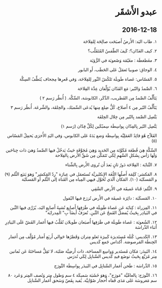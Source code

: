 <style>html { direction:rtl; }</style>

# عبدو الأَشقَر

## 2016-12-18

١. طاب اليَد: الأَرضُ أَصبَحَت صالِحَة لِلفِلاحَة

٢. كيف العَدّان؟: كَيفَ الطّقسُ المُتَقَلِّب؟

٣. مغَطغطَة : مغَيّمَة وَصُعوبَة في الرُّؤيَة

٤. الوجاق: صوبيا تَعمَلُ عَلى الحَطَب، أَو البابور

٥. المَسّاس: عَصاة طَويلَة تَلكُشُ الثّور لِلفِلاحَة، وَفي قَعرِها مِجحاف يُنَظِّفُ السِكَّة

٦. الصِّمدُ وَالنّير: مَع الفَدّان يُؤَلِّفان عِدَّة الفِلاحَة

يَتَأَلَّفُ الصِّمدُ مِن القَطريب، الدَّكَر، الكابوسَة، السِّكَّة. ( أُنظُر رَسم ٢ )

يَتَأَلَّفُ النّير مِن ٤ أَضلاع، كُلُّ ضِلع مِنها يُدعَى السِّمبَك، والحِلقَة، والشِّرعَة. أُنظُر رَسم ٣

يَتَّصِل الصِّمد بِالنّير مِن خِلال الحِلقَة

يَتَّصِل النّير بِالفِدّان بِواسِطَة سِمبُكَين لِكُلِّ فِدّان (رَسم ١)

الفَلاّح هُوَ قائِدُ العَمَلِيَّة بِواسِطَة وَضع يَدَهُ عَلى الكابوس، وَفي اليَدِ الأُخرَى يَحمِلُ المَسّاس (٥)

السِّكَّة هِيَ قُطعَة مُكَوَّنَة مِن الحَديد وَهِيَ مُجَوَّفَة حَيثُ يَدخُلُ فيها الصِّمدُ وَهيَ ذات جِناحَين وَلَها رَأس بِشَكلِ السَّهمِ لِكَي تَتَمَكَّن مِن شَقِّ الأَرض بِالفِلاحة

٧. التِّنايَة : الفِلاحَة دَورٌ ثانٍ بَعدَ أَن تُروَى الأَرض بِالشِّتاء

٨. المَكسَر: كَلِمَة أَصلُها اللُغَة الإِنكليزيَّة تُستَعمَل في عِبارَة "رِدّ المَكسَر" وَهوَ يَتبَع الثِّلم (٩) و المَسكَبَة (١٠). المَكان ألَذي تُحَوَّل فيهي المِياه مِن القَناة إلى الثِّلم أَو المَسكَبَة

٩. الثِّلم: قَناة عَميقَة في الأَرض السَّقِي

١٠. المَسكَبَة : دائِرَة عَميقَة في الأَرض تُزرَع فيها البُقول

١١. المِزراة : كِنايَة عَن عَصاة طَويلَة في طَرَفِها أَصابِع تُشبِهُ أَصابِع اليَد، يُزَرَّى فيها التِّبن في البَيادِر بِحَيثُ يُفصَلُ القَمحُ عَن التِّبنِ. تُعرَفُ أَيضَأ بِ" المِدرايَة"

١٢. الشُعوبَة : عَصاة طَويلَة في طَرَفِها أُصبَعان طَويلان تُقَلَّبُ فيها أَغمار القَشّ عَلَى البَيادِرِ أَثناء الدِّراسَة

١٣. الكَديس: كُتلَة مُستَديرَة كَبيرَة تَعلو مِتران وَقَطرُها حَوالي أَربَع أَمتار مُؤَلَّف مِن أَغمار الحِنطَة المَرصوصَة. أَكداس جَمع كَديس

١٤. البَيدَر: مَكان مُستَدير وَواسِع المساحَة، ذات أَرضِيَّة صَلبَة، لا تَقِلُّ مَساحَتَهُ عَن ثَمانين مِتر مُرَبَّع بِحَيثُ توضَع فيهِ كَديس السَّنابِل لِكَي تُدرَس

١٥. الدِّراسَة : طَحن أَغمار السَّنابِل في البَيدَر بِواسِطَة النَّورَج

١٦. النَّورَج: بِالعامِّيَّة "مَورَج"، وَهوَ خَشَبَة سَميكَة ٤ سم وَطول مِتر وَنُصف المِتر وَعَرد ٨٠ سم مَغروسَة عَلى مَدَى قَفاه أَحجار صُوّانِيَّة. يُفيد بِقَصّ وَسَحق أَغمار السَّنابِل
